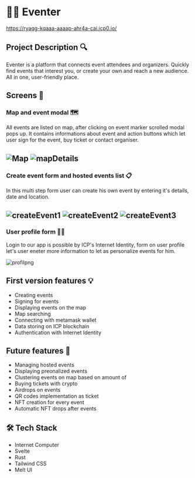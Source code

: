 # 🧑‍💻 Eventer

https://ryaqg-kqaaa-aaaap-ahr4a-cai.icp0.io/

## Project Description :mag:
Eventer is a platform that connects event attendees and organizers. Quickly find events that interest you, or create your own and reach a new audience. All in one, user-friendly place.

## Screens 📱
### Map and event modal 🗺️
All events are listed on map, after clicking on event marker scrolled modal pops up. It contains informations about event and action buttons which let user sign for the event, buy ticket or contact organiser.

![Map](https://github.com/user-attachments/assets/b539e590-fa17-491c-89f9-57484bf6b1a5) 
![mapDetails](https://github.com/user-attachments/assets/b8286bdd-8100-4fa4-9fe2-5d0147f86e50)
<br>
---
### Create event form and hosted events list 📋
In this multi step form user can create his own event by entering it's details, date and location.

![createEvent1](https://github.com/user-attachments/assets/f44b8d5f-6f8a-4173-ab32-3fab05dcff7d) 
![createEvent2](https://github.com/user-attachments/assets/20c0e2d0-2104-42a9-96fc-ba0c779cf4f5) 
![createEvent3](https://github.com/user-attachments/assets/ac233c0c-f1cd-428a-a686-83db008be803)
<br>
---
### User profile form 🙋‍♂️
Login to our app is possible by ICP's Internet Identity, form on user profile let's user eneter more information to let as personalize events for him.

![profilpng](https://github.com/user-attachments/assets/5122a90a-86c3-4e7e-a23c-28ca85924619)

## First version features 💡
- Creating events
- Signing for events
- Displaying events on the map
- Map searching
- Connecting with metamask wallet
- Data storing on ICP blockchain
- Authentication with Internet Identity

## Future features 📌
 - Managing hosted events
 - Displaying preonalized events 
 - Clustering events on map based on amount of 
 - Buying tickets with crypto
 - Airdrops on events
 - QR codes implementation as ticket 
 - NFT creation for every event
 - Automatic NFT drops after events
   
## 🛠️ Tech Stack
- Internet Computer
- Svelte
- Rust
- Tailwind CSS
- Melt UI
